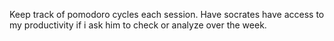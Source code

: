 Keep track of pomodoro cycles each session. 
Have socrates have access to my productivity if i ask him to check or analyze over the week. 